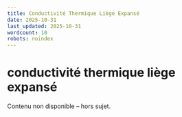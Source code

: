 ```yaml
---
title: Conductivité Thermique Liège Expansé
date: 2025-10-31
last_updated: 2025-10-31
wordcount: 10
robots: noindex
---
```


# conductivité thermique liège expansé

Contenu non disponible – hors sujet.